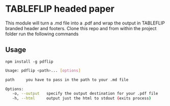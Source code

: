 # TABLEFLIP headed paper

This module will turn a .md file into a .pdf and wrap the output in TABLEFLIP branded header and footers. Clone this repo and from within the project folder run the following commands

## Usage

```
npm install -g pdflip
```

```sh
Usage: pdflip <path>... [options]

path     you have to pass in the path to your .md file

Options:
   -o, --output   specify the output destination for your .pdf file
   -h, --html     output just the html to stdout (exits process)
```
